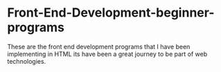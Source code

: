 # Front-End-Development-beginner-programs

These are the front end development programs that I have been implementing in HTML its have been a great journey to be part of web technologies.
